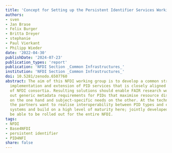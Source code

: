 ```yaml
---
title: 'Concept for Setting up the Persistent Identifier Services Working Group in the NFDI Section "Common Infrastructures"'
authors:
- sven
- Jan Brase
- Felix Burger
- Britta Dreyer
- stephanie
- Paul Vierkant
- Philipp Wieder
date: '2022-04-30'
publishDate: '2024-07-23'
publication_types: 'report'
publication: 'NFDI Section _Common Infrastructures_'
institution: 'NFDI Section _Common Infrastructures_'
doi: 10.5281/zenodo.6507760
abstract: The aim of this NFDI working group is to develop a common strategy for the
  implementation and extension of PID services that is closely aligned with the needs
  of NFDI consortia. Resulting solutions should enable FAIR research workflows balancing
  out generic metadata requirements for PIDs that maximise resource discoverability
  on the one hand and subject-specific needs on the other. At the technical level,
  the partners want to realise interoperability between PID types and established
  systems and build on a high level of maturity here; jointly developed services should
  be able to be rolled out for the entire NFDI.
tags:
- NFDI
- Base4NFDI
- persistent identifier
- PID4NFI
share: false
---
```

